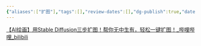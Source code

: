 ```yaml
---
{"aliases":["扩图"],"tags":[],"review-dates":[],"dg-publish":true,"date-created":"2024-05-30-Thu, 6:33:47 pm","date-modified":"2024-05-30-Thu, 6:33:56 pm","permalink":"/programming/ai-generator/stable-diffusion/work-flow-unit/outpatin/","dgPassFrontmatter":true}
---
```



[【AI绘画】用Stable Diffusion三步扩图！帮你无中生有，轻松一键扩图！\_哔哩哔哩\_bilibili](https://www.bilibili.com/video/BV1mt421W7kb/?spm_id_from=pageDriver&vd_source=f8573a6196003ad3683f1c1a403d3431)
